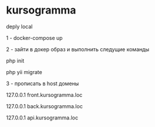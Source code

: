 # kursogramma
deply local

1 - docker-compose up

2 - зайти в докер образ и выполнить следущие команды

php init

php yii migrate

3 - прописать в  host домены

127.0.0.1 front.kursogramma.loc

127.0.0.1 back.kursogramma.loc

127.0.0.1 api.kursogramma.loc


